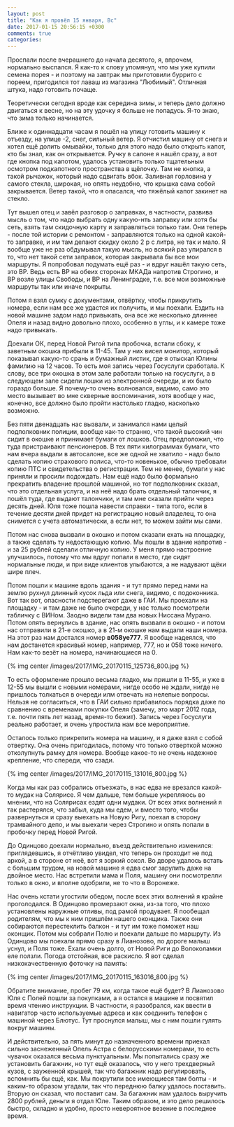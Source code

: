 ```yaml
---
layout: post
title: "Как я провёл 15 января, Вс"
date: 2017-01-15 20:56:15 +0300
comments: true
categories: 
---
```

Проспали после вчерашнего до начала десятого, я, впрочем, нормально выспался. Я как-то к слову упомянул, что мы уже купили семена порея - и поэтому на завтрак мы приготовили буррито с пореем, пригодился тот лаваш из магазина "Любимый". Отличная штука, надо готовить почаще.

Теоретически сегодня вроде как середина зимы, и теперь дело должно двигаться к весне, но на эту удочку я больше не попадусь. Я-то знаю, что зима только начинается. 

Ближе к одиннадцати часам я пошёл на улицу готовить машину к отъезду, на улице -2, снег, сильный ветер. Я отчистил машину от снега и хотел ещё долить омывайки, только для этого надо было открыть капот, кто бы знал, как он открывается. Ручку в салоне я нашёл сразу, а вот где кнопка под капотом, удалось установить только тщательным осмотром подкапотного пространства в щёлочку. Там не кнопка, а такой рычажок, который надо сдвигать вбок. Заливная горловина у самого стекла, широкая, но опять неудобно, что крышка сама собой закрывается. Ветер такой, что я опасался, что тяжёлый капот закинет на стекло. 

Тут вышел отец и завёл разговор о заправках, в частности, развива мысль о том, что надо выбрать одну какую-нть заправку или хотя бы сеть, взять там скидочную карту и заправляться только там. Они теперь - после той истории с ремонтом - заправляются только на одной какой-то заправке, и им там делают скидку около 2 р с литра, не так и мало. Я вообще уже не раз обдумывал такую мысль, но всякий раз упирался в то, что нет такой сети заправок, которая закрывала бы все мои маршруты. Я попробовал подумать ещё раз - и вдруг нашёл такую сеть, это ВР. Ведь есть ВР на обеих сторонах МКАДа напротив Строгино, и ВР возле улицы Свободы, и ВР на Ленинградке, т.е. все мои возможные маршруты так или иначе покрыты.

Потом я взял сумку с документами, отвёртку, чтобы прикрутить номера, если нам все же удастся их получить, и мы поехали. Ездить на новой машине задом надо привыкать, она все же несколько длиннее Опеля и назад видно довольно плохо, особенно в углы, и к камере тоже надо привыкать.

Доехали ОК, перед Новой Ригой типа пробочка, встали сбоку, к заветным окошка прибыли в 11-45. Там у них висел монитор, который показывал какую-то срань и бумажный листик, где я отыскал Юлины фамилию на 12 часов. То есть моя запись через Госуслуги сработала. К слову, все три окошка в этом зале работали только на госуслуги, а в следующем зале сидели лошки из электронной очереди, и их было гораздо больше. Я почему-то очень волновался, видимо, само это место вызывает во мне скверные воспоминания, хотя вообще у нас, конечно, все должно было пройти настолько гладко, насколько возможно.

Без пяти двенадцать нас вызвали, и занимался нами целый подполковник полиции, вообще как-то странно, что такой высокий чин сидит в окошке и принимает бумаги от лошков. Отец предположил, что туда пристраивают пенсионеров. В тех пяти килограммах бумаги, что нам вчера выдали в автосалоне, все же одной не хватило - надо было сделать копию страхового полиса, что-то новенькое, обычно требовали копию ПТС и свидетельства о регистрации. Тем не менее, бумаги у нас приняли и просили подождать. Нам ещё надо было формально прекратить владение прошлой машиной, но тот подполковник сказал, что это отдельная услуга, и на неё надо брать отдельный талончик, я пошёл туда, где выдают талончики, и там мне сказали прийти через десять дней. Юля тоже пошла навести справки - типа того, если в течение десяти дней придет на регистрацию новый владелец, то она снимется с учета автоматически, а если нет, то можем зайти мы сами.

Потом нас снова вызвали в окошко и потом сказали ехать на площадку, а также сделать ту недостающую копию. Мы пошли в здание напротив - и за 25 рублей сделали отличную копию. У меня прямо настроение улучшилось, потому что мы вдруг попали в место, где сидят нормальные люди, и при виде клиентов улыбаются, а не надувают щёки шире плеч.

Потом пошли к машине вдоль здания - и тут прямо перед нами на землю рухнул длинный кусок льда или снега, видимо, с подоконника. Вот так вот, опасности подстерегают даже в ГАИ. Мы проехали на площадку - и там даже не было очереди, у нас только посмотрели табличку с ВИНом. Заодно видели там два новых Ниссана Мурано. Потом опять вернулись в здание, нас опять вызвали в окошко - и потом нас отправили в 21-е окошко, а в 21-м окошке нам выдали наши номера. На этот раз нам достался номер **в058уе777**. Я вообще надеялся, что нам достанется красивый номер, например, 777, но и 058 тоже ничего. Нам как-то везёт на номера, начинающиеся на 0.

{% img center /images/2017/IMG_20170115_125736_800.jpg %}

То есть оформление прошло весьма гладко, мы пришли в 11-55, и уже в 12-55 мы вышли с новыми номерами, нигде особо не ждали, нигде не пришлось толкаться в очереди илм отвечать на нелепые вопросы. Нельзя не согласиться, что в ГАИ сильно прибавилось порядка даже по сравнению с временами покупки Опеля (замечу, это март 2012 года, т.е. почти пять лет назад, время-то бежит). Запись через Госуслуги реально работает, и очень упростила нам все мероприятие.

Осталось только прикрепить номера на машину, и я даже взял с собой отвертку. Она очень пригодилась, потому что только отверткой можно отколупнуть рамку для номера. Вообще какое-то не очень надежное крепление, что спереди, что сзади.

{% img center /images/2017/IMG_20170115_131016_800.jpg %}

Когда мы как раз собрались отъезжать, в нас едва не врезался какой-то мудак на Солярисе. Я чем дальше, тем больше укрепляюсь во мнении, что на Солярисах ездят одни мудаки. От всех этих волнений я так растерялся, что забыл, куда мы едем, и вместо того, чтобы развернуться и сразу выехать на Новую Ригу, поехал в сторону трамвайного депо, и мы выехали через Строгино и опять попали в пробочку перед Новой Ригой.

До Одинцово доехали нормально, въезд действительно изменился: приглядевшись, я отчётливо увидел, что теперь он проходит не под аркой, а в стороне от неё, вот я зоркий сокол. Во дворе удалось встать с большим трудом, на новой машине я едва смог зарулить даже на двойное место. Нас встретили мама и Поля, машину они посмотрелли только в окно, и вполне одобрили, не то что в Воронеже.

Нас очень кстати угостили обедом, после всех этих волнений я крайне проголодался. В Одинцово промерзают окна, из-за того, что плохо установлены наружные отливы, под рамой продувает. Я пообещал родителям, что мы к ним пришлём нашего оконщика. Также они собираются перестеклить балкон - и тут им тоже поможет наш оконщик. Потом мы собрали Полю и поехали дальше по маршруту. Из Одинцово мы поехали прямо сразу в Лианозово, по дороге малыш уснул, и Поля тоже. Ехали очень долго, от Новой Риги до Волоколамки еле ползли. Погода отстойная, все раскисло. Я вот сделал низкокачественную фоточку на память:

{% img center /images/2017/IMG_20170115_163016_800.jpg %}

Обратите внимание, пробег 79 км, когда такое ещё будет? В Лианозово Юля с Полей пошли за покупками, а я остался в машине и посвятил время чтению инструкции. В частности, я разобрался, как ввести в навигатор часто используемые адреса и как соединить телефон с машиной через Блютус. Тут проснулся малыш, мы с ним пошли гулять вокруг машины.

И действительно, за пять минут до назначенного времени приехал сильно заснеженный Опель Астра с белорусскими номерами, то есть чувачок оказался весьма пунктуальным. Мы попытались сразу же установить багажник, но тут ещё оказалось, что у него трехдверный кузов, с зауженной крышей, так что багажник надо регулировать, вспомнить бы ещё, как. Мы покрутили все имеющиеся там болты - и каким-то образом угадали, так что переднюю балку удалось поставить. Вторую он сказал, что поставит сам. За багажник нам удалось выручить 2800 рублей, деньги я отдал Юле. Таким образом, и это дело решилось быстро, складно и удобно, просто невероятное везение в последнее время.